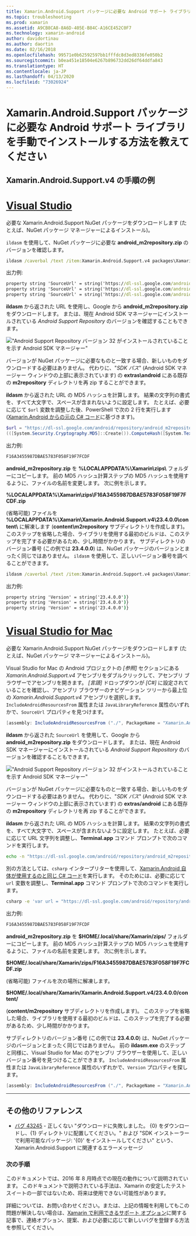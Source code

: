 ```yaml
---
title: Xamarin.Android.Support パッケージに必要な Android サポート ライブラリを手動でインストールする方法を教えてください
ms.topic: troubleshooting
ms.prod: xamarin
ms.assetid: A9CB8CA8-8A6D-405E-B84C-A16CE452C0F7
ms.technology: xamarin-android
author: davidortinau
ms.author: daortin
ms.date: 02/16/2018
ms.openlocfilehash: 99571e0b62592597bb1fffdc8d3ed8336fe050b2
ms.sourcegitcommit: b0ea451e18504e6267b896732dd26df64ddfa843
ms.translationtype: HT
ms.contentlocale: ja-JP
ms.lasthandoff: 04/13/2020
ms.locfileid: "73026924"
---
```

# <a name="how-can-i-manually-install-the-android-support-libraries-required-by-the-xamarinandroidsupport-packages"></a>Xamarin.Android.Support パッケージに必要な Android サポート ライブラリを手動でインストールする方法を教えてください

## <a name="example-steps-for-xamarinandroidsupportv4"></a>Xamarin.Android.Support.v4 の手順の例 

# <a name="visual-studio"></a>[Visual Studio](#tab/windows)

必要な Xamarin.Android.Support NuGet パッケージをダウンロードします (たとえば、NuGet パッケージ マネージャーによるインストール)。

`ildasm` を使用して、NuGet パッケージに必要な **android_m2repository.zip** のバージョンを確認します。

```cmd
ildasm /caverbal /text /item:Xamarin.Android.Support.v4 packages\Xamarin.Android.Support.v4.23.4.0.1\lib\MonoAndroid403\Xamarin.Android.Support.v4.dll | findstr SourceUrl
```

出力例:

```cmd
property string 'SourceUrl' = string('https://dl-ssl.google.com/android/repository/android_m2repository_r32.zip')
property string 'SourceUrl' = string('https://dl-ssl.google.com/android/repository/android_m2repository_r32.zip')
property string 'SourceUrl' = string('https://dl-ssl.google.com/android/repository/android_m2repository_r32.zip')
```

**ildasm** から返された URL を使用し、Google から **android\_m2repository.zip** をダウンロードします。 または、現在 Android SDK マネージャーにインストールされている _Android Support Repository_ のバージョンを確認することもできます。

!["Android Support Repository バージョン 32 がインストールされていることを示す Android SDK マネージャー"](install-android-support-library-images/sdk-extras.png)

バージョンが NuGet パッケージに必要なものと一致する場合、新しいものをダウンロードする必要はありません。 代わりに、"_SDK パス_" (Android SDK マネージャー ウィンドウの上部に表示されています) の **extras\\android** にある既存の **m2repository** ディレクトリを再 zip することができます。

**ildasm** から返された URL の MD5 ハッシュを計算します。 結果の文字列の書式を、すべて大文字で、スペースが含まれないように設定します。 たとえば、必要に応じて `$url` 変数を調整した後、PowerShell で次の 2 行を実行します ([Xamarin.Android からの元の C# コード](https://github.com/xamarin/xamarin-android/blob/8e8a4dd90f26eb39172876cc52181b6639e20524/src/Xamarin.Android.Build.Tasks/Tasks/GetAdditionalResourcesFromAssemblies.cs#L208)に基づきます)。

```powershell
$url = "https://dl-ssl.google.com/android/repository/android_m2repository_r32.zip"
(([System.Security.Cryptography.MD5]::Create()).ComputeHash([System.Text.Encoding]::UTF8.GetBytes($url)) | %{ $_.ToString("X02") }) -join ""
```

出力例:

```powershell
F16A3455987DBAE5783F058F19F7FCDF
```

**android\_m2repository.zip** を **%LOCALAPPDATA%\\Xamarin\\zips\\** フォルダーにコピーします。 前の MD5 ハッシュ計算ステップの MD5 ハッシュを使用するように、ファイルの名前を変更します。 次に例を示します。

**%LOCALAPPDATA%\\Xamarin\\zips\\F16A3455987DBAE5783F058F19F7FCDF.zip**

(省略可能) ファイルを **%LOCALAPPDATA%\\Xamarin\\Xamarin.Android.Support.v4\\23.4.0.0\\content\\** に解凍します (**content\\m2repository** サブディレクトリを作成します)。 このステップを省略した場合、ライブラリを使用する最初のビルドは、このステップを完了する必要があるため、少し時間がかかります。
サブディレクトリのバージョン番号 (この例では **23.4.0.0**) は、NuGet パッケージのバージョンとまったく同じではありません。 `ildasm` を使用して、正しいバージョン番号を調べることができます。

```cmd
ildasm /caverbal /text /item:Xamarin.Android.Support.v4 packages\Xamarin.Android.Support.v4.23.4.0.1\lib\MonoAndroid403\Xamarin.Android.Support.v4.dll | findstr /C:"string 'Version'"
```

出力例:

```cmd
property string 'Version' = string('23.4.0.0')}
property string 'Version' = string('23.4.0.0')}
property string 'Version' = string('23.4.0.0')}
```

# <a name="visual-studio-for-mac"></a>[Visual Studio for Mac](#tab/macos)

必要な Xamarin.Android.Support NuGet パッケージをダウンロードします (たとえば、NuGet パッケージ マネージャーによるインストール)。

Visual Studio for Mac の Android プロジェクトの _[参照]_ セクションにある _Xamarin.Android.Support.v4_ アセンブリをダブルクリックして、アセンブリ ブラウザーでアセンブリを開きます。 _[言語]_ ドロップダウンが _[C#]_ に設定されていることを確認し、アセンブリ ブラウザーのナビゲーション ツリーから最上位の _Xamarin.Android.Support.v4_ アセンブリを選択します。 `IncludeAndroidResourcesFrom` 属性または `JavaLibraryReference` 属性のいずれかで、`SourceUrl` プロパティを見つけます。

```csharp
[assembly: IncludeAndroidResourcesFrom ("./", PackageName = "Xamarin.Android.Support.v4", SourceUrl = "https://dl-ssl.google.com/android/repository/android_m2repository_r32.zip", EmbeddedArchive = "m2repository/com/android/support/support-v4/23.4.0/support-v4-23.4.0.aar", Version = "23.4.0.0")]
```

**ildasm** から返された `SourceUrl` を使用して、Google から **android\_m2repository.zip** をダウンロードします。 または、現在 Android SDK マネージャーにインストールされている _Android Support Repository_ のバージョンを確認することもできます。

!["Android Support Repository バージョン 32 がインストールされていることを示す Android SDK マネージャー"](install-android-support-library-images/sdk-extras.png)

バージョンが NuGet パッケージに必要なものと一致する場合、新しいものをダウンロードする必要はありません。 代わりに、"_SDK パス_" (Android SDK マネージャー ウィンドウの上部に表示されています) の **extras/android** にある既存の **m2repository** ディレクトリを再 zip することができます。

**ildasm** から返された URL の MD5 ハッシュを計算します。 結果の文字列の書式を、すべて大文字で、スペースが含まれないように設定します。 たとえば、必要に応じて URL 文字列を調整し、**Terminal.app** コマンド プロンプトで次のコマンドを実行します。

```bash
echo -n "https://dl-ssl.google.com/android/repository/android_m2repository_r32.zip" | md5 | tr '[:lower:]' '[:upper:]'
```

別の方法としては、`csharp` インタープリターを使用して、[Xamarin.Android 自体が使用するのと同じ C# コード](https://github.com/xamarin/xamarin-android/blob/8e8a4dd90f26eb39172876cc52181b6639e20524/src/Xamarin.Android.Build.Tasks/Tasks/GetAdditionalResourcesFromAssemblies.cs#L208)を実行します。
そのためには、必要に応じて `url` 変数を調整し、**Terminal.app** コマンド プロンプトで次のコマンドを実行します。

```bash
csharp -e 'var url = "https://dl-ssl.google.com/android/repository/android_m2repository_r32.zip"; string.Concat((System.Security.Cryptography.MD5.Create().ComputeHash(System.Text.Encoding.UTF8.GetBytes(url))).Select(b => b.ToString("X02")))'
```

出力例:

```bash
F16A3455987DBAE5783F058F19F7FCDF
```

**android\_m2repository.zip** を **$HOME/.local/share/Xamarin/zips/** フォルダーにコピーします。 前の MD5 ハッシュ計算ステップの MD5 ハッシュを使用するように、ファイルの名前を変更します。 次に例を示します。

**$HOME/.local/share/Xamarin/zips/F16A3455987DBAE5783F058F19F7FCDF.zip**

(省略可能) ファイルを次の場所に解凍します。 

**$HOME/.local/share/Xamarin/Xamarin.Android.Support.v4/23.4.0.0/content/**

(**content/m2repository** サブディレクトリを作成します)。 このステップを省略した場合、ライブラリを使用する最初のビルドは、このステップを完了する必要があるため、少し時間がかかります。

サブディレクトリのバージョン番号 (この例では **23.4.0.0**) は、NuGet パッケージのバージョンとまったく同じではありません。 前の **ildasm.exe** のステップと同様に、Visual Studio for Mac のアセンブリ ブラウザーを使用して、正しいバージョン番号を見つけることができます。 `IncludeAndroidResourcesFrom` 属性または `JavaLibraryReference` 属性のいずれかで、`Version` プロパティを探します。

```csharp
[assembly: IncludeAndroidResourcesFrom ("./", PackageName = "Xamarin.Android.Support.v4", SourceUrl = "https://dl-ssl.google.com/android/repository/android_m2repository_r32.zip", EmbeddedArchive = "m2repository/com/android/support/support-v4/23.4.0/support-v4-23.4.0.aar", Version = "23.4.0.0")]
```

-----

## <a name="additional-references"></a>その他のリファレンス

- [バグ 43245](https://bugzilla.xamarin.com/show_bug.cgi?id=43245) - 正しくない "ダウンロードに失敗しました。 {0} をダウンロードし、{1} ディレクトリに配置してください。" および "SDK インストーラーで利用可能なパッケージ: '{0}' をインストールしてください" という、Xamarin.Android.Support に関連するエラーメッセージ

### <a name="next-steps"></a>次の手順

このドキュメントでは、2016 年 8 月時点での現在の動作について説明されています。 このドキュメントで説明されている手法は、Xamarin の安定したテスト スイートの一部ではないため、将来は使用できない可能性があります。

詳細については、お問い合わせください。または、上記の情報を利用してもこの問題が解決しない場合は、[Xamarin で利用できるサポート オプション](~/cross-platform/troubleshooting/support-options.md)に関する記事で、連絡オプション、提案、および必要に応じて新しいバグを登録する方法を参照してください。
